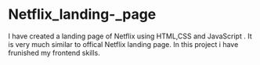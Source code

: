 # Netflix_landing-_page
I have created a landing page of Netflix using HTML,CSS and JavaScript . It is very much similar to offical Netflix landing page. In this project i have frunished my frontend skills.
